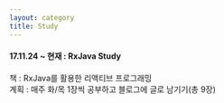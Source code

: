 ```yaml
---
layout: category
title: Study
---
```

#### 17.11.24 ~ 현재 : RxJava Study
책 : RxJava를 활용한 리액티브 프로그래밍     
계획 : 매주 화/목 1장씩 공부하고 블로그에 글로 남기기(총 9장)
